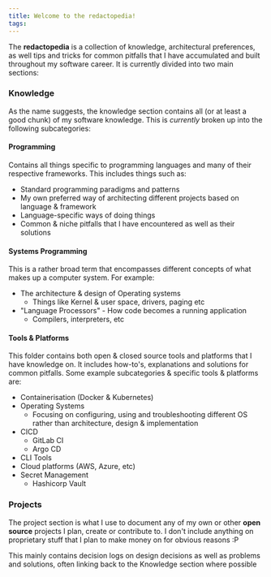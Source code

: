 ```yaml
---
title: Welcome to the redactopedia!
tags:
---
```


The **redactopedia** is a collection of knowledge, architectural preferences, as well tips and tricks for common pitfalls that I have accumulated and built throughout my software career. It is currently divided into two main sections:
### Knowledge

As the name suggests, the knowledge section contains all (or at least a good chunk) of my software knowledge. This is *currently* broken up into the following subcategories:
#### Programming
Contains all things specific to programming languages and many of their respective frameworks. This includes things such as:
- Standard programming paradigms and patterns
- My own preferred way of architecting different projects based on language & framework
- Language-specific ways of doing things
- Common & niche pitfalls that I have encountered as well as their solutions
#### Systems Programming
This is a rather broad term that encompasses different concepts of what makes up a computer system. For example:
- The architecture & design of Operating systems
	- Things like Kernel & user space, drivers, paging etc
- "Language Processors" - How code becomes a running application
	- Compilers, interpreters, etc
#### Tools & Platforms
This folder contains both open & closed source tools and platforms that I have knowledge on. It includes how-to's, explanations and solutions for common pitfalls. Some example subcategories & specific tools & platforms are:
- Containerisation (Docker & Kubernetes)
- Operating Systems
	- Focusing on configuring, using and troubleshooting different OS rather than architecture, design & implementation
- CICD
	- GitLab CI
	- Argo CD
- CLI Tools
- Cloud platforms (AWS, Azure, etc)
- Secret Management
	- Hashicorp Vault
### Projects

The project section is what I use to document any of my own or other **open source** projects I plan, create or contribute to. I don't include anything on proprietary stuff that I plan to make money on for obvious reasons :P

This mainly contains decision logs on design decisions as well as problems and solutions, often linking back to the Knowledge section where possible